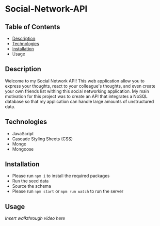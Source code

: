 # Social-Network-API

## Table of Contents
  - [Description](#description)
  - [Technologies](#technologies)
  - [Installation](#install)
  - [Usage](#usage)

## Description
Welcome to my Social Network API! This web application allow you to express your thoughts, react to your colleague's thoughts, and even create your own friends list withing this social networking application. My main motivation for this project was to create an API that integrates a NoSQL database so that my application can handle large amounts of unstructured data.

## Technologies
- JavaScript
- Cascade Styling Sheets (CSS)
- Mongo
- Mongoose

## Installation
  - Please run ```npm i``` to install the required packages
  - Run the seed data
  - Source the schema
  - Please run ```npm start``` or ```npm run watch``` to run the server

## Usage
*Insert walkthrough video here*


